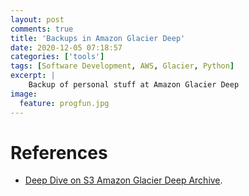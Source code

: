 ```yaml
---
layout: post
comments: true
title: 'Backups in Amazon Glacier Deep'
date: 2020-12-05 07:18:57
categories: ['tools']
tags: [Software Development, AWS, Glacier, Python]
excerpt: |
    Backup of personal stuff at Amazon Glacier Deep
image:
  feature: progfun.jpg
---
```



# References

- [Deep Dive on S3 Amazon Glacier Deep Archive](https://www.youtube.com/watch?v=HDbl4MZQhtw).

